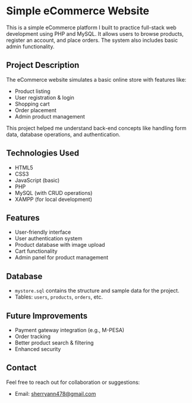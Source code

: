 # Simple eCommerce Website

This is a simple eCommerce platform I built to practice full-stack web development using PHP and MySQL. It allows users to browse products, register an account, and place orders. The system also includes basic admin functionality.

## Project Description

The eCommerce website simulates a basic online store with features like:

- Product listing
- User registration & login
- Shopping cart
- Order placement
- Admin product management

This project helped me understand back-end concepts like handling form data, database operations, and authentication.

## Technologies Used

- HTML5
- CSS3
- JavaScript (basic)
- PHP
- MySQL (with CRUD operations)
- XAMPP (for local development)

## Features

- User-friendly interface
- User authentication system
- Product database with image upload
- Cart functionality
- Admin panel for product management

## Database

- `mystore.sql` contains the structure and sample data for the project.
- Tables: `users`, `products`, `orders`, etc.



## Future Improvements

- Payment gateway integration (e.g., M-PESA)
- Order tracking
- Better product search & filtering
- Enhanced security


## Contact

Feel free to reach out for collaboration or suggestions:

- Email: sherryann478@gmail.com
